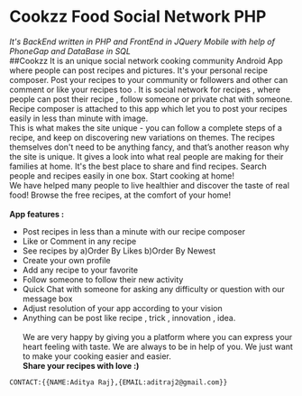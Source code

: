 # Cookzz Food Social Network PHP
_It's BackEnd written in PHP and FrontEnd in JQuery Mobile with help of PhoneGap and DataBase in SQL_<br/>
##Cookzz 
It is an unique social network cooking community Android App where people can post recipes and pictures. It's your personal recipe composer. Post your recipes to your community or followers and other can comment or like your recipes too . It is social network for recipes , where people can post their recipe , follow someone or private chat with someone. Recipe composer is attached to this app which let you to post your recipes easily in less than minute with image.
<br/>This is what makes the site unique - you can follow a complete steps of a recipe, and keep on discovering new variations on themes. The recipes themselves don't need to be anything fancy, and that’s another reason why the site is unique. It gives a look into what real people are making for their families at home.  It's the best place to share and find recipes. Search people and recipes easily in one box. Start cooking at home!
<br/>We have helped many people to live healthier and discover the taste of real food!  Browse the free recipes, at the comfort of your home!
<br/><br/>**App features :**  <br/>
- Post recipes in less than a minute with our recipe composer 
- Like or Comment in any recipe 
- See recipes by a)Order By Likes b)Order By Newest 
- Create your own profile 
- Add any recipe to your favorite 
- Follow someone to follow their new activity  
- Quick Chat with someone for asking any difficulty or question with our message box 
- Adjust resolution of your app according to your vision 
- Anything can be post like recipe , trick , innovation , idea. 
<br/><br/>We are very happy by giving you a platform where you can express your heart feeling with taste.
We are always to be in help of you. We just want to make your cooking easier and easier. <br/> **Share your recipes with love :)**
```
CONTACT:{{NAME:Aditya Raj},{EMAIL:aditraj2@gmail.com}}
```
